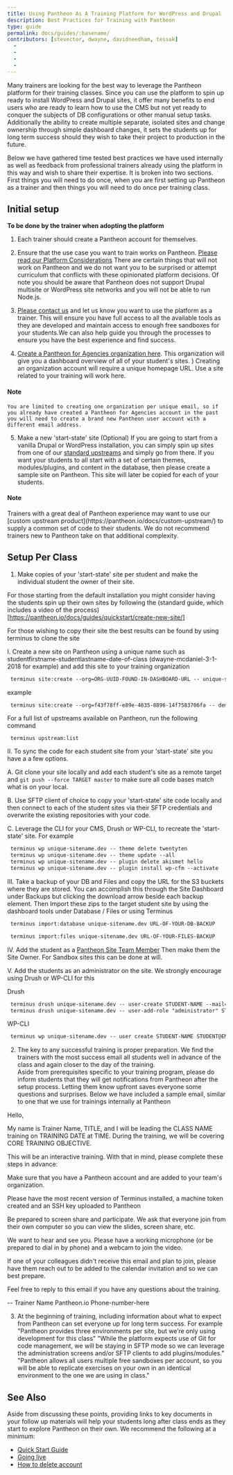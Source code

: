 ```yaml
---
title: Using Pantheon As A Training Platform for WordPress and Drupal
description: Best Practices for Training with Pantheon
type: guide
permalink: docs/guides/:basename/
contributors: [stevector, dwayne, davidneedham, tessak]
  - 
  - 
  - 
  - 
---
```




Many trainers are looking for the best way to leverage the Pantheon platform for their training classes. Since you can use the platform to spin up ready to install WordPress and Drupal sites, it offer many benefits to end users who are ready to learn how to use the CMS but not yet ready to conquer the subjects of DB configurations or other manual setup tasks. Additionally the ability to create multiple separate, isolated sites and change ownership through simple dashboard changes, it sets the students up for long term success should they wish to take their project to production in the future.  

Below we have gathered time tested best practices we have used internally as well as feedback from professional trainers already using the platform in this way and wish to share their expertise. It is broken into two sections.  First things you will need to do once, when you are first setting up Pantheon as a trainer and then things you will need to do once per training class.   


## Initial setup 

**To be done by the trainer when adopting the platform** 

 1. Each trainer should create a Pantheon account for themselves.
	
 2. Ensure that the use case you want to train works on Pantheon. [Please read our Platform Considerations](https://pantheon.io/docs/platform-considerations/) There are certain things that will not work on Pantheon and we do not want you to be surprised or attempt curriculum that conflicts with these opinionated platform decisions. Of note you should be aware that Pantheon does not support Drupal multisite or WordPress site networks and you will not be able to run Node.js. 

 3. [Please contact us](https://pantheon.io/trainers) and let us know you want to use the platform as a trainer. This will ensure you have full access to all the available tools as they are developed and maintain access to enough free sandboxes for your students.We can also help guide you through the processes to ensure you have the best experience and find success. 

 4. [Create a Pantheon for Agencies organization here](https://dashboard.pantheon.io/organizations/create-agency). This organization will give you a dashboard overview of all of your student's sites. )
	Creating an organization account will require a unique  homepage URL. Use  a site related to your training will work here. 



<div class="alert alert-info">
  <h4 class="info">Note</h4>
  <p markdown="1">


	You are limited to creating one organization per unique email, so if you already have created a Pantheon for Agencies account in the past you will need to create a brand new Pantheon user account with a different email address.  
  </p>
</div>


 5. Make a new 'start-state' site (Optional)
	If you are going to start from a vanilla Drupal or WordPress installation, you can simply spin up sites from one of our [standard upstreams](https://pantheon.io/docs/start-state/) and simply go from there.
	If you want your students to all start with a set of certain themes, modules/plugins, and content in the database, then please create a sample site on Pantheon. This site will later be copied for each of your students.

<div class="alert alert-info">
  <h4 class="info">Note</h4>
  <p markdown="1">
Trainers with a great deal of Pantheon experience may want to use our [custom upstream product](https://pantheon.io/docs/custom-upstream/) to supply a common set of code to their students. We do not recommend trainers new to Pantheon take on that additional complexity.
  </p>
</div>


## Setup Per Class	

 1. Make copies of your 'start-state' site per student and make the individual student the owner of their site.  

 For those starting from the default installation you might consider having the students spin up their own sites by following the (standard guide, which includes a video of the process)[https://pantheon.io/docs/guides/quickstart/create-new-site/] 

 For those wishing to copy their site the best results can be found by using terminus to clone the site
	
 I. Create a new site on Pantheon using a unique name such as studentfirstname-studentlastname-date-of-class (dwayne-mcdaniel-3-1-2018 for example) and add this site to your training organization

```html
 terminus site:create --org=ORG-UUID-FOUND-IN-DASHBOARD-URL -- unique-sitename unique-sitename upstream
``` 
 
 example
```html
 terminus site:create --org=f43f78ff-e89e-4835-8896-14f7583706fa -- demo03-1-18 demo03-1-18 WordPress
```
	
 For a full list of upstreams available on Pantheon, run the following command

```
 terminus upstream:list
```

 II.  To sync the code for each student site from your 'start-state' site you have a a few options.  

 A. Git clone your site locally and add each student's site as a remote target and `git push --force TARGET master` to make sure all code bases match what is on your local.  

 B. Use SFTP client of choice to copy your 'start-state' site code locally and then connect to each of the student sites via their SFTP credentials and overwrite the existing repositories with your code.  

 C. Leverage the CLI for your CMS, Drush or WP-CLI, to recreate the 'start-state' site.  For example			

```html
 terminus wp unique-sitename.dev -- theme delete twentyten 
 terminus wp unique-sitename.dev -- theme update --all
 terminus wp unique-sitename.dev -- plugin delete akismet hello
 terminus wp unique-sitename.dev -- plugin install wp-cfm --activate
```
		
 III. Take a backup of your DB and Files and copy the URL for the S3 buckets where they are stored.  You can accomplish this through the Site Dashboard under Backups but clicking the download arrow beside each backup element.  Then Import these zips to the target student site by using the dashboard tools under Database / Files or using Terminus

```html
 terminus import:database unique-sitename.dev URL-OF-YOUR-DB-BACKUP

 terminus import:files unique-sitename.dev URL-OF-YOUR-FILES-BACKUP
```

 IV. Add the student as a [Pantheon Site Team Member](https://pantheon.io/docs/team-management/) Then make them the Site Owner.  For Sandbox sites this can be done at will.  

 V. Add the students as an administrator on the site.  We strongly encourage using Drush or WP-CLI for this



 Drush
```html		
 terminus drush unique-sitename.dev -- user-create STUDENT-NAME --mail="STUDENT@EMAIL" --password="UserPw" 
 terminus drush unique-sitename.dev -- user-add-role "administrator" STUDENT-NAME 
```
 
 WP-CLI
```html		
 terminus wp unique-sitename.dev -- user create STUDENT-NAME STUDENT@EMAIL --role=administrator

```


 2. The key to any successful training is proper preparation. We find the trainers with the most success email all students well in advance of the class and again closer to the day of the training.  
 Aside from prerequisites specific to your training program, please do inform students that they will get notifications from Pantheon after the setup process.  Letting them know upfront saves everyone some questions and surprises. 
 Below we have included a sample email, similar to one that we use for trainings internally at Pantheon   
	
<div class="alert alert-info" role="alert">
  <p markdown="1">

Hello,

My name is Trainer Name, TITLE, and I will be leading the CLASS NAME training on TRAINING DATE at TIME. During the training, we will be covering CORE TRAINING OBJECTIVE.

This will be an interactive training. With that in mind, please complete these steps in advance:

Make sure that you have a Pantheon account and are added to your team's organization. 

Please have the most recent version of Terminus installed, a machine token created and an SSH key uploaded to Pantheon
 
Be prepared to screen share and participate. We ask that everyone join from their own computer so you can view the slides, screen share, etc. 
 
We want to hear and see you. Please have a working microphone (or be prepared to dial in by phone) and a webcam to join the video.
  
If one of your colleagues didn't receive this email and plan to join, please have them reach out to be added to the calendar invitation and so we can best prepare.

Feel free to reply to this email if you have any questions about the training.

-- 
Trainer Name
Pantheon.io
Phone-number-here

</p>
</div>


 3. At the beginning of training, including information about what to expect from Pantheon can set everyone up for long term success.  For example
		"Pantheon provides three environments per site, but we’re only using development for this class"
		"While the platform expects use of Git for code management, we will be staying in SFTP mode so we can leverage the administration screens and/or SFTP clients to add plugins/modules."  
		"Pantheon allows all users multiple free sandboxes per account, so you will be able to replicate exercises on your own in an identical environment to the one we are using in class."  

## See Also

 Aside from discussing these points, providing links to key documents in your follow up materials will help your students long after class ends as they start to explore Pantheon on their own.  We recommend the following at a minimum:

 - [Quick Start Guide](https://pantheon.io/docs/guides/quickstart/)
 - [Going live](https://pantheon.io/docs/guides/launch/)
 - [How to delete account](https://pantheon.io/docs/delete-account/)




